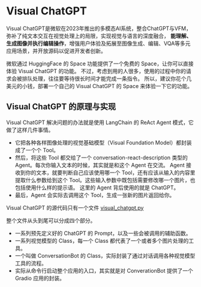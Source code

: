 # Visual ChatGPT
Visual ChatGPT是微软在2023年推出的多模态AI系统，整合ChatGPT与VFM，弥补了纯文本交互在视觉处理上的局限，实现视觉与语言的深度融合，
<strong>能理解、生成图像并执行编辑操作</strong>，增强用户体验及拓展至图像生成、编辑、VQA等多元应用场景，并开放源码以促进开发者创新。

微软通过 HuggingFace 的 Space 功能提供了一个免费的 Space，让你可以直接体验 Visual ChatGPT 的功能。
不过，考虑到用的人很多，使用的过程中你的请求会被排队处理，往往要等待很长时间才能完成一条指令。
所以，建议你花个几美元的小钱，部署一个自己的 Visual ChatGPT 的 Space 来体验一下它的功能。


## Visual ChatGPT 的原理与实现
Visual ChatGPT 解决问题的办法就是使用 LangChain 的 ReAct Agent 模式，它做了这样几件事情。
- 它把各种各样图像处理的视觉基础模型（Visual Foundation Model）都封装成了一个个 Tool。
- 然后，将这些 Tool 都交给了一个 conversation-react-description 类型的 Agent。每次你输入文本的时候，其实就是和这个 Agent 在交流。
Agent 接收到你的文本，就要判断自己应该使用哪一个 Tool，还有应该从输入的内容里提取什么参数给到这个 Tool。这些输入参数中既包括需要修改哪一个图片，也包括使用什么样的提示语。
这里的 Agent 背后使用的就是 ChatGPT。
- 最后，Agent 会实际去调用这个 Tool，生成一张新的图片返回给你。


Visual ChatGPT 的源代码只有一个文件 [visual_chatgpt.py](https://github.com/chenfei-wu/TaskMatrix/blob/main/visual_chatgpt.py)

整个文件从头到尾可以分成四个部分。
- 一系列预先定义好的 ChatGPT 的 Prompt，以及一些会被调用的辅助函数。
- 一系列视觉模型的 Class，每一个 Class 都代表了一个或者多个图片处理的工具。
- 一个叫做 ConversationBot 的 Class，实际封装了通过对话调用各种视觉模型工具的流程。
- 实际从命令行启动整个应用的入口，其实就是对 ConverationBot 提供了一个 Gradio 应用的封装。